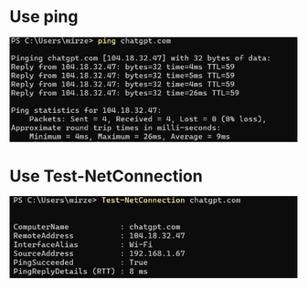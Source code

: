 # Use ping
![Alt text](https://github.com/mirzazada6/network_lab2/blob/main/network_2_ping.png?raw=true)

# Use Test-NetConnection
![Alt text](https://github.com/mirzazada6/network_lab2/blob/main/network_2_netconnection.png?raw=true)
